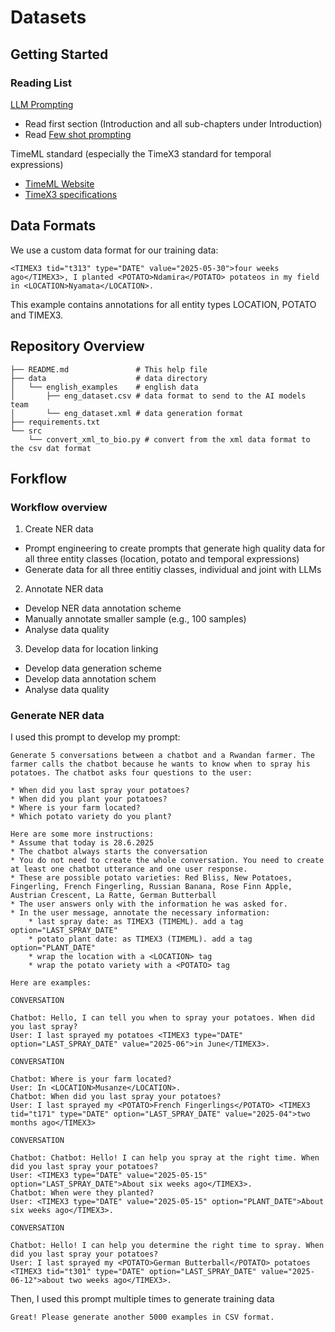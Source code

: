 # Datasets

## Getting Started

### Reading List

[LLM Prompting](https://www.promptingguide.ai/)
* Read first section (Introduction and all sub-chapters under Introduction)
* Read [Few shot prompting](https://www.promptingguide.ai/techniques/fewshot)

TimeML standard (especially the TimeX3 standard for temporal expressions)
* [TimeML Website](https://timeml.github.io/site/index.html)
* [TimeX3 specifications](https://timeml.github.io/site/publications/timeMLdocs/timeml_1.2.1.html#timex3)

## Data Formats

We use a custom data format for our training data:

```
<TIMEX3 tid="t313" type="DATE" value="2025-05-30">four weeks ago</TIMEX3>, I planted <POTATO>Ndamira</POTATO> potateos in my field in <LOCATION>Nyamata</LOCATION>.
```

This example contains annotations for all entity types LOCATION, POTATO and TIMEX3.

## Repository Overview

```
├── README.md               # This help file
├── data                    # data directory
│   └── english_examples    # english data
│       ├── eng_dataset.csv # data format to send to the AI models team
│       └── eng_dataset.xml # data generation format
├── requirements.txt
└── src
    └── convert_xml_to_bio.py # convert from the xml data format to the csv dat format
```

## Forkflow

### Workflow overview

1. Create NER data
* Prompt engineering to create prompts that generate high quality data for all three entity classes (location, potato and temporal expressions)
* Generate data for all three entitiy classes, individual and joint with LLMs

2. Annotate NER data
* Develop NER data annotation scheme
* Manually annotate smaller sample (e.g., 100 samples)
* Analyse data quality

3. Develop data for location linking 
* Develop data generation scheme
* Develop data annotation schem
* Analyse data quality


### Generate NER data

I used this prompt to develop my prompt:

```
Generate 5 conversations between a chatbot and a Rwandan farmer. The farmer calls the chatbot because he wants to know when to spray his potatoes. The chatbot asks four questions to the user:

* When did you last spray your potatoes?
* When did you plant your potatoes?
* Where is your farm located?
* Which potato variety do you plant?

Here are some more instructions:
* Assume that today is 28.6.2025
* The chatbot always starts the conversation
* You do not need to create the whole conversation. You need to create at least one chatbot utterance and one user response.
* These are possible potato varieties: Red Bliss, New Potatoes, Fingerling, French Fingerling, Russian Banana, Rose Finn Apple, Austrian Crescent, La Ratte, German Butterball
* The user answers only with the information he was asked for.
* In the user message, annotate the necessary information:
    * last spray date: as TIMEX3 (TIMEML). add a tag option="LAST_SPRAY_DATE"
    * potato plant date: as TIMEX3 (TIMEML). add a tag option="PLANT_DATE"
    * wrap the location with a <LOCATION> tag
    * wrap the potato variety with a <POTATO> tag

Here are examples:

CONVERSATION

Chatbot: Hello, I can tell you when to spray your potatoes. When did you last spray?
User: I last sprayed my potatoes <TIMEX3 type="DATE"  option="LAST_SPRAY_DATE" value="2025-06">in June</TIMEX3>.

CONVERSATION

Chatbot: Where is your farm located?
User: In <LOCATION>Musanze</LOCATION>.
Chatbot: When did you last spray your potatoes?
User: I last sprayed my <POTATO>French Fingerlings</POTATO> <TIMEX3 tid="t171" type="DATE" option="LAST_SPRAY_DATE" value="2025-04">two months ago</TIMEX3>

CONVERSATION

Chatbot: Chatbot: Hello! I can help you spray at the right time. When did you last spray your potatoes?
User: <TIMEX3 type="DATE" value="2025-05-15" option="LAST_SPRAY_DATE">About six weeks ago</TIMEX3>.
Chatbot: When were they planted?
User: <TIMEX3 type="DATE" value="2025-05-15" option="PLANT_DATE">About six weeks ago</TIMEX3>.

CONVERSATION

Chatbot: Hello! I can help you determine the right time to spray. When did you last spray your potatoes?
User: I last sprayed my <POTATO>German Butterball</POTATO> potatoes <TIMEX3 tid="t301" type="DATE" option="LAST_SPRAY_DATE" value="2025-06-12">about two weeks ago</TIMEX3>. 
```

Then, I used this prompt multiple times to generate training data

```
Great! Please generate another 5000 examples in CSV format. 
```